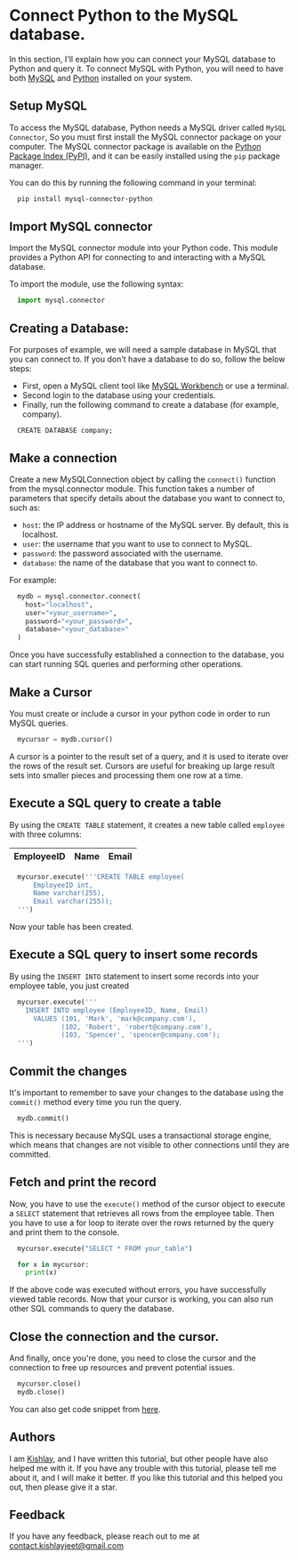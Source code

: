 # Connect Python to the MySQL database.

In this section, I'll explain how you can connect your MySQL database to Python and query it.
To connect MySQL with Python, you will need to have both [MySQL](https://dev.mysql.com/downloads/) and [Python](https://www.python.org/downloads/) installed on your system.

## Setup MySQL

To access the MySQL database, Python needs a MySQL driver called `MySQL Connector`, So you must first install the MySQL connector package on your computer.
The MySQL connector package is available on the [Python Package Index (PyPI)](https://pypi.org), and it can be easily installed using the `pip` package manager.

You can do this by running the following command in your terminal:

```bash
  pip install mysql-connector-python
```

## Import MySQL connector

Import the MySQL connector module into your Python code.
This module provides a Python API for connecting to and interacting with a MySQL database.

To import the module, use the following syntax:

```python
  import mysql.connector
```

## Creating a Database:

For purposes of example, we will need a sample database in MySQL that you can connect to.
If you don't have a database to do so, follow the below steps:

- First, open a MySQL client tool like [MySQL Workbench](https://dev.mysql.com/downloads/workbench/) or use a terminal.
- Second login to the database using your credentials.
- Finally, run the following command to create a database (for example, company).

```mysql
  CREATE DATABASE company;
```

## Make a connection

Create a new MySQLConnection object by calling the `connect()` function from the mysql.connector module.
This function takes a number of parameters that specify details about the database you want to connect to, such as:

- `host`: the IP address or hostname of the MySQL server. By default, this is localhost.
- `user`: the username that you want to use to connect to MySQL.
- `password`: the password associated with the username.
- `database`: the name of the database that you want to connect to.

For example:

```python
  mydb = mysql.connector.connect(
    host="localhost",
    user="<your_username>",
    password="<your_password>",
    database="<your_database>"
  )
```

Once you have successfully established a connection to the database, you can start running SQL queries and performing other operations.

## Make a Cursor

You must create or include a cursor in your python code in order to run MySQL queries.

```python
  mycursor = mydb.cursor()
```

A cursor is a pointer to the result set of a query, and it is used to iterate over the rows of the result set.
Cursors are useful for breaking up large result sets into smaller pieces and processing them one row at a time.

## Execute a SQL query to create a table

By using the `CREATE TABLE` statement, it creates a new table called `employee` with three columns:

| EmployeeID | Name | Email |
| :--------- | :--- | :---- |

```python
  mycursor.execute('''CREATE TABLE employee(
      EmployeeID int,
      Name varchar(255),
      Email varchar(255));
  ''')
```

Now your table has been created.

## Execute a SQL query to insert some records

By using the `INSERT INTO` statement to insert some records into your employee table, you just created

```python
  mycursor.execute('''
    INSERT INTO employee (EmployeeID, Name, Email)
      VALUES (101, 'Mark', 'mark@company.com'),
             (102, 'Robert', 'robert@company.com'),
             (103, 'Spencer', 'spencer@company.com');
  ''')
```

## Commit the changes

It's important to remember to save your changes to the database using the `commit()` method every time you run the query.

```python
  mydb.commit()
```

This is necessary because MySQL uses a transactional storage engine, which means that changes are not visible to other connections until they are committed.

## Fetch and print the record

Now, you have to use the `execute()` method of the cursor object to execute a `SELECT` statement that retrieves all rows from the employee table.
Then you have to use a for loop to iterate over the rows returned by the query and print them to the console.

```python
  mycursor.execute("SELECT * FROM your_table")

  for x in mycursor:
    print(x)
```

If the above code was executed without errors, you have successfully viewed table records.
Now that your cursor is working, you can also run other SQL commands to query the database.

## Close the connection and the cursor.

And finally, once you're done, you need to close the cursor and the connection to free up resources and prevent potential issues.

```python
  mycursor.close()
  mydb.close()
```

You can also get code snippet from [here](https://github.com/kishlayjeet/Conenct-MySql-database-with-Python/blob/1ab44e07ea0d78122d00e01dc0ef1063f496df99/code-snippet.py).

## Authors

I am [Kishlay](https://www.github.com/kishlayjeet), and I have written this tutorial, but other people have also helped me with it.
If you have any trouble with this tutorial, please tell me about it, and I will make it better.
If you like this tutorial and this helped you out, then please give it a star.

## Feedback

If you have any feedback, please reach out to me at contact.kishlayjeet@gmail.com
